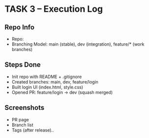 # TASK 3 – Execution Log

## Repo Info
- Repo: <your-repo-url>
- Branching Model: main (stable), dev (integration), feature/* (work branches)

## Steps Done
- Init repo with README + .gitignore
- Created branches: main, dev, feature/login
- Built login UI (index.html, style.css)
- Opened PR: feature/login -> dev (squash merged)

## Screenshots
- PR page
- Branch list
- Tags (after release)..
